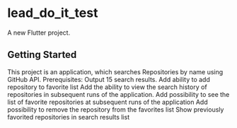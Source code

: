 # lead_do_it_test

A new Flutter project.

## Getting Started

This project is an application, which searches Repositories by name using GitHub API.
Prerequisites:
Output 15 search results.
Add ability to add repository to favorite list
Add the ability to view the search history of repositories in subsequent runs of the application.
Add possibility to see the list of favorite repositories at subsequent runs of the application
Add possibility to remove the repository from the favorites list
Show previously favorited repositories in search results list
